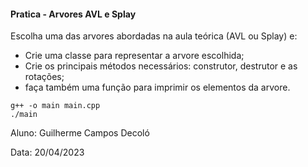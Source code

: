 #### Pratica - Arvores AVL e Splay
Escolha uma das arvores abordadas na aula teórica (AVL ou Splay) e:
- Crie uma classe para representar a arvore escolhida;
- Crie os principais métodos necessários: construtor, destrutor e as rotações;
- faça também uma função para imprimir os elementos da arvore.
````
g++ -o main main.cpp
./main
````

Aluno: Guilherme Campos Decoló

Data: 20/04/2023
